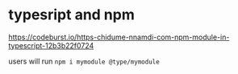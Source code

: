 # typesript and npm

https://codeburst.io/https-chidume-nnamdi-com-npm-module-in-typescript-12b3b22f0724

users will run `npm i mymodule @type/mymodule`


